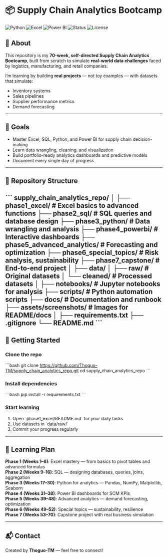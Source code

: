 # 📦 Supply Chain Analytics Bootcamp

![Python](https://img.shields.io/badge/Python-3.x-blue)
![Excel](https://img.shields.io/badge/Excel-Advanced-green)
![Power BI](https://img.shields.io/badge/Power%20BI-Dashboards-yellow)
![Status](https://img.shields.io/badge/Status-Active-brightgreen)
![License](https://img.shields.io/badge/License-MIT-lightgrey)

## 📖 About  
This repository is my **70-week, self-directed Supply Chain Analytics Bootcamp**, built from scratch to simulate **real-world data challenges** faced by logistics, manufacturing, and retail companies.

I’m learning by building **real projects** — not toy examples — with datasets that simulate:
- Inventory systems  
- Sales pipelines  
- Supplier performance metrics  
- Demand forecasting  
---

## 🎯 Goals
- Master Excel, SQL, Python, and Power BI for supply chain decision-making  
- Learn data wrangling, cleaning, and visualization  
- Build portfolio-ready analytics dashboards and predictive models  
- Document every single day of progress  

---

## 📂 Repository Structure
\`\`\`
supply_chain_analytics_repo/
│
├── phase1_excel/                 # Excel basics to advanced functions
├── phase2_sql/                   # SQL queries and database design
├── phase3_python/                # Data wrangling and analysis
├── phase4_powerbi/               # Interactive dashboards
├── phase5_advanced_analytics/    # Forecasting and optimization
├── phase6_special_topics/        # Risk analysis, sustainability
├── phase7_capstone/              # End-to-end project
│
├── data/
│   ├── raw/                      # Original datasets
│   └── cleaned/                  # Processed datasets
│
├── notebooks/                    # Jupyter notebooks for analysis
├── scripts/                      # Python automation scripts
├── docs/                         # Documentation and runbook
├── assets/screenshots/           # Images for README/docs
│
├── requirements.txt
├── .gitignore
└── README.md
\`\`\`
---

## 🚀 Getting Started

### Clone the repo  
\`\`\`bash
git clone https://github.com/Thoguo-TM/supply_chain_analytics_repo.git
cd supply_chain_analytics_repo
\`\`\`

### Install dependencies  
\`\`\`bash
pip install -r requirements.txt
\`\`\`

### Start learning  
1. Open \`phase1_excel/README.md\` for your daily tasks  
2. Use datasets in \`data/raw/\`  
3. Commit your progress regularly  
---

## 📅 Learning Plan  
**Phase 1 (Weeks 1–8)**: Excel mastery — from basics to pivot tables and advanced formulas  
**Phase 2 (Weeks 9–16)**: SQL — designing databases, queries, joins, aggregation  
**Phase 3 (Weeks 17–30)**: Python for analytics — Pandas, NumPy, Matplotlib, Seaborn  
**Phase 4 (Weeks 31–38)**: Power BI dashboards for SCM KPIs  
**Phase 5 (Weeks 39–48)**: Advanced analytics — demand forecasting, optimization  
**Phase 6 (Weeks 49–52)**: Special topics — sustainability, resilience  
**Phase 7 (Weeks 53–70)**: Capstone project with real business simulation  

---

## 📬 Contact  
Created by **Thoguo-TM** — feel free to connect!
